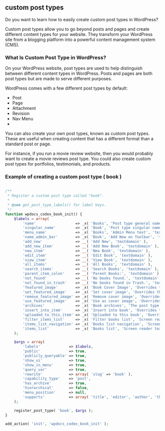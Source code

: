 ## custom post types 

Do you want to learn how to easily create custom post types in WordPress?<br>

Custom post types allow you to go beyond posts and pages and create different content types for your website. They transform your WordPress site from a blogging platform into a powerful content management system (CMS).


### What Is Custom Post Type in WordPress?
On your WordPress website, post types are used to help distinguish between different content types in WordPress. Posts and pages are both post types but are made to serve different purposes.

WordPress comes with a few different post types by default:

- Post
- Page
- Attachment
- Revision
- Nav Menu
- <br>
You can also create your own post types, known as custom post types. These are useful when creating content that has a different format than a standard post or page.

For instance, if you run a movie review website, then you would probably want to create a movie reviews post type. You could also create custom post types for portfolios, testimonials, and products.
<br>
### Example of creating a custom post type ( book )
````php

/**
 * Register a custom post type called "book".
 *
 * @see get_post_type_labels() for label keys.
 */
function wpdocs_codex_book_init() {
	$labels = array(
		'name'                  => _x( 'Books', 'Post type general name', 'textdomain' ),
		'singular_name'         => _x( 'Book', 'Post type singular name', 'textdomain' ),
		'menu_name'             => _x( 'Books', 'Admin Menu text', 'textdomain' ),
		'name_admin_bar'        => _x( 'Book', 'Add New on Toolbar', 'textdomain' ),
		'add_new'               => __( 'Add New', 'textdomain' ),
		'add_new_item'          => __( 'Add New Book', 'textdomain' ),
		'new_item'              => __( 'New Book', 'textdomain' ),
		'edit_item'             => __( 'Edit Book', 'textdomain' ),
		'view_item'             => __( 'View Book', 'textdomain' ),
		'all_items'             => __( 'All Books', 'textdomain' ),
		'search_items'          => __( 'Search Books', 'textdomain' ),
		'parent_item_colon'     => __( 'Parent Books:', 'textdomain' ),
		'not_found'             => __( 'No books found.', 'textdomain' ),
		'not_found_in_trash'    => __( 'No books found in Trash.', 'textdomain' ),
		'featured_image'        => _x( 'Book Cover Image', 'Overrides the “Featured Image” phrase for this post type. Added in 4.3', 'textdomain' ),
		'set_featured_image'    => _x( 'Set cover image', 'Overrides the “Set featured image” phrase for this post type. Added in 4.3', 'textdomain' ),
		'remove_featured_image' => _x( 'Remove cover image', 'Overrides the “Remove featured image” phrase for this post type. Added in 4.3', 'textdomain' ),
		'use_featured_image'    => _x( 'Use as cover image', 'Overrides the “Use as featured image” phrase for this post type. Added in 4.3', 'textdomain' ),
		'archives'              => _x( 'Book archives', 'The post type archive label used in nav menus. Default “Post Archives”. Added in 4.4', 'textdomain' ),
		'insert_into_item'      => _x( 'Insert into book', 'Overrides the “Insert into post”/”Insert into page” phrase (used when inserting media into a post). Added in 4.4', 'textdomain' ),
		'uploaded_to_this_item' => _x( 'Uploaded to this book', 'Overrides the “Uploaded to this post”/”Uploaded to this page” phrase (used when viewing media attached to a post). Added in 4.4', 'textdomain' ),
		'filter_items_list'     => _x( 'Filter books list', 'Screen reader text for the filter links heading on the post type listing screen. Default “Filter posts list”/”Filter pages list”. Added in 4.4', 'textdomain' ),
		'items_list_navigation' => _x( 'Books list navigation', 'Screen reader text for the pagination heading on the post type listing screen. Default “Posts list navigation”/”Pages list navigation”. Added in 4.4', 'textdomain' ),
		'items_list'            => _x( 'Books list', 'Screen reader text for the items list heading on the post type listing screen. Default “Posts list”/”Pages list”. Added in 4.4', 'textdomain' ),
	);

	$args = array(
		'labels'             => $labels,
		'public'             => true,
		'publicly_queryable' => true,
		'show_ui'            => true,
		'show_in_menu'       => true,
		'query_var'          => true,
		'rewrite'            => array( 'slug' => 'book' ),
		'capability_type'    => 'post',
		'has_archive'        => true,
		'hierarchical'       => false,
		'menu_position'      => null,
		'supports'           => array( 'title', 'editor', 'author', 'thumbnail', 'excerpt', 'comments' ),
	);

	register_post_type( 'book', $args );
}

add_action( 'init', 'wpdocs_codex_book_init' );

````
